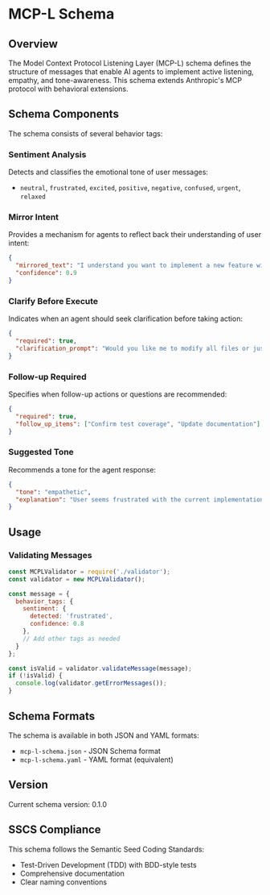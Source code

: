 # MCP-L Schema

## Overview

The Model Context Protocol Listening Layer (MCP-L) schema defines the structure of messages that enable AI agents to implement active listening, empathy, and tone-awareness. This schema extends Anthropic's MCP protocol with behavioral extensions.

## Schema Components

The schema consists of several behavior tags:

### Sentiment Analysis
Detects and classifies the emotional tone of user messages:
- `neutral`, `frustrated`, `excited`, `positive`, `negative`, `confused`, `urgent`, `relaxed`

### Mirror Intent
Provides a mechanism for agents to reflect back their understanding of user intent:
```json
{
  "mirrored_text": "I understand you want to implement a new feature without breaking existing functionality.",
  "confidence": 0.9
}
```

### Clarify Before Execute
Indicates when an agent should seek clarification before taking action:
```json
{
  "required": true,
  "clarification_prompt": "Would you like me to modify all files or just the main module?"
}
```

### Follow-up Required
Specifies when follow-up actions or questions are recommended:
```json
{
  "required": true,
  "follow_up_items": ["Confirm test coverage", "Update documentation"]
}
```

### Suggested Tone
Recommends a tone for the agent response:
```json
{
  "tone": "empathetic",
  "explanation": "User seems frustrated with the current implementation."
}
```

## Usage

### Validating Messages

```javascript
const MCPLValidator = require('./validator');
const validator = new MCPLValidator();

const message = {
  behavior_tags: {
    sentiment: {
      detected: 'frustrated',
      confidence: 0.8
    },
    // Add other tags as needed
  }
};

const isValid = validator.validateMessage(message);
if (!isValid) {
  console.log(validator.getErrorMessages());
}
```

## Schema Formats

The schema is available in both JSON and YAML formats:
- `mcp-l-schema.json` - JSON Schema format
- `mcp-l-schema.yaml` - YAML format (equivalent)

## Version

Current schema version: 0.1.0

## SSCS Compliance

This schema follows the Semantic Seed Coding Standards:
- Test-Driven Development (TDD) with BDD-style tests
- Comprehensive documentation
- Clear naming conventions
